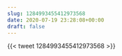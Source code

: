 ```yaml
---
slug: 1284993455412973568
date: 2020-07-19 23:28:08+00:00
draft: false
---
```


{{< tweet 1284993455412973568 >}}
